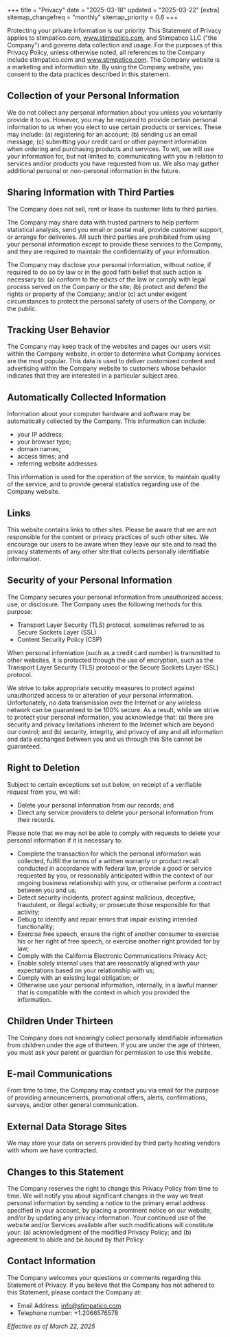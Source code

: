 +++
title = "Privacy"
date = "2025-03-18"
updated = "2025-03-22"
[extra]
sitemap_changefreq = "monthly"
sitemap_priority = 0.6
+++

Protecting your private information is our priority. This Statement of Privacy applies to stimpatico.com, www.stimpatico.com, and Stimpatico LLC ("the Company") and governs data collection and usage. For the purposes of this Privacy Policy, unless otherwise noted, all references to the Company include stimpatico.com and www.stimpatico.com. The Company website is a marketing and information site. By using the Company website, you consent to the data practices described in this statement.

## Collection of your Personal Information

We do not collect any personal information about you unless you voluntarily provide it to us. However, you may be required to provide certain personal information to us when you elect to use certain products or services. These may include: (a) registering for an account; (b) sending us an email message; (c) submitting your credit card or other payment information when ordering and purchasing products and services. To wit, we will use your information for, but not limited to, communicating with you in relation to services and/or products you have requested from us. We also may gather additional personal or non-personal information in the future.

## Sharing Information with Third Parties

The Company does not sell, rent or lease its customer lists to third parties.

The Company may share data with trusted partners to help perform statistical analysis, send you email or postal mail, provide customer support, or arrange for deliveries. All such third parties are prohibited from using your personal information except to provide these services to the Company, and they are required to maintain the confidentiality of your information.

The Company may disclose your personal information, without notice, if required to do so by law or in the good faith belief that such action is necessary to: (a) conform to the edicts of the law or comply with legal process served on the Company or the site; (b) protect and defend the rights or property of the Company; and/or (c) act under exigent circumstances to protect the personal safety of users of the Company, or the public.

## Tracking User Behavior

The Company may keep track of the websites and pages our users visit within the Company website, in order to determine what Company services are the most popular. This data is used to deliver customized content and advertising within the Company website to customers whose behavior indicates that they are interested in a particular subject area.

## Automatically Collected Information

Information about your computer hardware and software may be automatically collected by the Company. This information can include:

- your IP address;
- your browser type;
- domain names;
- access times; and
- referring website addresses.

This information is used for the operation of the service, to maintain quality of the service, and to provide general statistics regarding use of the Company website.

## Links

This website contains links to other sites. Please be aware that we are not responsible for the content or privacy practices of such other sites. We encourage our users to be aware when they leave our site and to read the privacy statements of any other site that collects personally identifiable information.

## Security of your Personal Information

The Company secures your personal information from unauthorized access, use, or disclosure. The Company uses the following methods for this purpose:

- Transport Layer Security (TLS) protocol, sometimes referred to as Secure Sockets Layer (SSL)
- Content Security Policy (CSP)

When personal information (such as a credit card number) is transmitted to other websites, it is protected through the use of encryption, such as the Transport Layer Security (TLS) protocol or the Secure Sockets Layer (SSL) protocol.

We strive to take appropriate security measures to protect against unauthorized access to or alteration of your personal information. Unfortunately, no data transmission over the Internet or any wireless network can be guaranteed to be 100% secure. As a result, while we strive to protect your personal information, you acknowledge that: (a) there are security and privacy limitations inherent to the Internet which are beyond our control; and (b) security, integrity, and privacy of any and all information and data exchanged between you and us through this Site cannot be guaranteed.

## Right to Deletion

Subject to certain exceptions set out below, on receipt of a verifiable request from you, we will:

- Delete your personal information from our records; and
- Direct any service providers to delete your personal information from their records.

Please note that we may not be able to comply with requests to delete your personal information if it is necessary to:

- Complete the transaction for which the personal information was collected, fulfill the terms of a written warranty or product recall conducted in accordance with federal law, provide a good or service requested by you, or reasonably anticipated within the context of our ongoing business relationship with you, or otherwise perform a contract between you and us;
- Detect security incidents, protect against malicious, deceptive, fraudulent, or illegal activity; or prosecute those responsible for that activity;
- Debug to identify and repair errors that impair existing intended functionality;
- Exercise free speech, ensure the right of another consumer to exercise his or her right of free speech, or exercise another right provided for by law;
- Comply with the California Electronic Communications Privacy Act;  
- Enable solely internal uses that are reasonably aligned with your expectations based on your relationship with us;
- Comply with an existing legal obligation; or
- Otherwise use your personal information, internally, in a lawful manner that is compatible with the context in which you provided the information.

## Children Under Thirteen

The Company does not knowingly collect personally identifiable information from children under the age of thirteen. If you are under the age of thirteen, you must ask your parent or guardian for permission to use this website.

## E-mail Communications

From time to time, the Company may contact you via email for the purpose of providing announcements, promotional offers, alerts, confirmations, surveys, and/or other general communication.

## External Data Storage Sites

We may store your data on servers provided by third party hosting vendors with whom we have contracted.

## Changes to this Statement

The Company reserves the right to change this Privacy Policy from time to time. We will notify you about significant changes in the way we treat personal information by sending a notice to the primary email address specified in your account, by placing a prominent notice on our website, and/or by updating any privacy information. Your continued use of the website and/or Services available after such modifications will constitute your: (a) acknowledgment of the modified Privacy Policy; and (b) agreement to abide and be bound by that Policy.

## Contact Information

The Company welcomes your questions or comments regarding this Statement of Privacy. If you believe that the Company has not adhered to this Statement, please contact the Company at:

- Email Address: info@stimpatico.com
- Telephone number: +1.2066576578

_Effective as of March 22, 2025_
